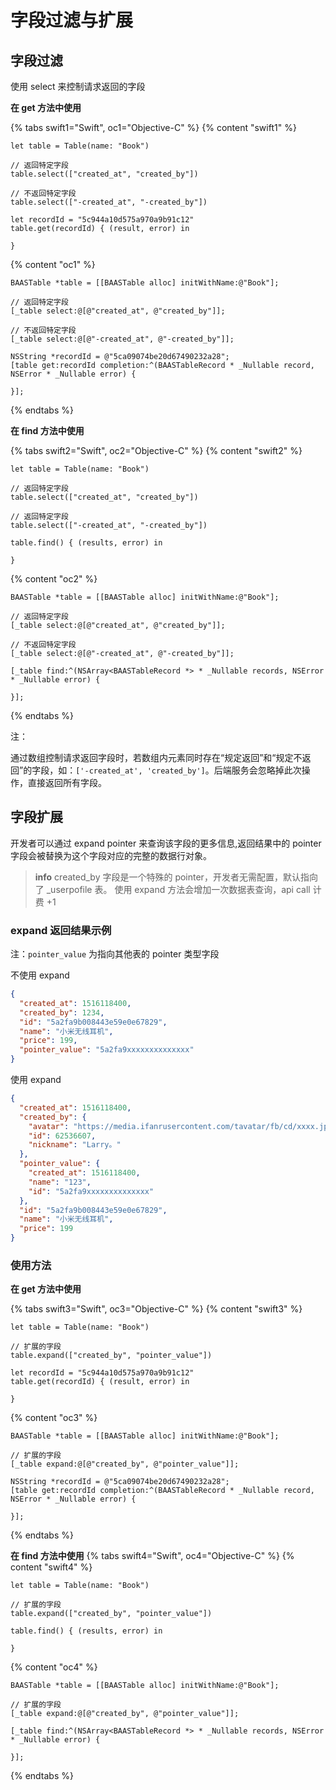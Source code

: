 # 字段过滤与扩展

## 字段过滤

使用 select 来控制请求返回的字段

**在 get 方法中使用**

{% tabs swift1="Swift", oc1="Objective-C" %}
{% content "swift1" %}
```
let table = Table(name: "Book")

// 返回特定字段
table.select(["created_at", "created_by"])

// 不返回特定字段
table.select(["-created_at", "-created_by"])

let recordId = "5c944a10d575a970a9b91c12"
table.get(recordId) { (result, error) in

}
```
{% content "oc1" %}
```
BAASTable *table = [[BAASTable alloc] initWithName:@"Book"];

// 返回特定字段
[_table select:@[@"created_at", @"created_by"]];

// 不返回特定字段
[_table select:@[@"-created_at", @"-created_by"]];

NSString *recordId = @"5ca09074be20d67490232a28";
[table get:recordId completion:^(BAASTableRecord * _Nullable record, NSError * _Nullable error) {
                        
}];
```
{% endtabs %}

**在 find 方法中使用**

{% tabs swift2="Swift", oc2="Objective-C" %}
{% content "swift2" %}
```
let table = Table(name: "Book")

// 返回特定字段
table.select(["created_at", "created_by"])

// 返回特定字段
table.select(["-created_at", "-created_by"])

table.find() { (results, error) in

}
```
{% content "oc2" %}
```
BAASTable *table = [[BAASTable alloc] initWithName:@"Book"];

// 返回特定字段
[_table select:@[@"created_at", @"created_by"]];

// 不返回特定字段
[_table select:@[@"-created_at", @"-created_by"]];

[_table find:^(NSArray<BAASTableRecord *> * _Nullable records, NSError * _Nullable error) {

}];
```
{% endtabs %}

<span class="attention">注：</span>

通过数组控制请求返回字段时，若数组内元素同时存在“规定返回”和“规定不返回”的字段，如：`['-created_at', 'created_by']`。后端服务会忽略掉此次操作，直接返回所有字段。

## 字段扩展

开发者可以通过 expand pointer 来查询该字段的更多信息,返回结果中的 pointer 字段会被替换为这个字段对应的完整的数据行对象。

> **info**
> created_by 字段是一个特殊的 pointer，开发者无需配置，默认指向了 _userpofile 表。
> 使用 expand 方法会增加一次数据表查询，api call 计费 +1

### expand 返回结果示例

注：`pointer_value` 为指向其他表的 pointer 类型字段

不使用 expand
```json
{
  "created_at": 1516118400,
  "created_by": 1234,
  "id": "5a2fa9b008443e59e0e67829",
  "name": "小米无线耳机",
  "price": 199,
  "pointer_value": "5a2fa9xxxxxxxxxxxxxx"
}
```

使用 expand
```json
{
  "created_at": 1516118400,
  "created_by": {
    "avatar": "https://media.ifanrusercontent.com/tavatar/fb/cd/xxxx.jpg",
    "id": 62536607,
    "nickname": "Larry。"
  },
  "pointer_value": {
    "created_at": 1516118400,
    "name": "123",
    "id": "5a2fa9xxxxxxxxxxxxxx"
  },
  "id": "5a2fa9b008443e59e0e67829",
  "name": "小米无线耳机",
  "price": 199
}
```

### 使用方法
**在 get 方法中使用**

{% tabs swift3="Swift", oc3="Objective-C" %}
{% content "swift3" %}
```
let table = Table(name: "Book")

// 扩展的字段
table.expand(["created_by", "pointer_value"])

let recordId = "5c944a10d575a970a9b91c12"
table.get(recordId) { (result, error) in

}
```
{% content "oc3" %}
```
BAASTable *table = [[BAASTable alloc] initWithName:@"Book"];

// 扩展的字段
[_table expand:@[@"created_by", @"pointer_value"]];

NSString *recordId = @"5ca09074be20d67490232a28";
[table get:recordId completion:^(BAASTableRecord * _Nullable record, NSError * _Nullable error) {
                        
}];
```
{% endtabs %}

**在 find 方法中使用**
{% tabs swift4="Swift", oc4="Objective-C" %}
{% content "swift4" %}
```
let table = Table(name: "Book")

// 扩展的字段
table.expand(["created_by", "pointer_value"])

table.find() { (results, error) in

}
```
{% content "oc4" %}
```
BAASTable *table = [[BAASTable alloc] initWithName:@"Book"];

// 扩展的字段
[_table expand:@[@"created_by", @"pointer_value"]];

[_table find:^(NSArray<BAASTableRecord *> * _Nullable records, NSError * _Nullable error) {

}];
```
{% endtabs %}